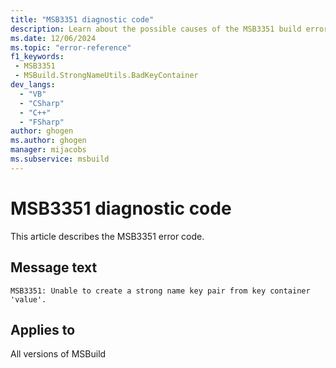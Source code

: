 ```yaml
---
title: "MSB3351 diagnostic code"
description: Learn about the possible causes of the MSB3351 build error, and get troubleshooting tips.
ms.date: 12/06/2024
ms.topic: "error-reference"
f1_keywords:
 - MSB3351
 - MSBuild.StrongNameUtils.BadKeyContainer
dev_langs:
  - "VB"
  - "CSharp"
  - "C++"
  - "FSharp"
author: ghogen
ms.author: ghogen
manager: mijacobs
ms.subservice: msbuild
---
```


# MSB3351 diagnostic code

<!-- :::ErrorDefinitionDescription::: -->
<!-- :::editable-content name="introDescription"::: -->
This article describes the MSB3351 error code.
<!-- :::editable-content-end::: -->

## Message text

`MSB3351: Unable to create a strong name key pair from key container 'value'.`

<!-- :::editable-content name="postOutputDescription"::: -->
<!--
{StrBegin="MSB3351: "}
-->
<!-- :::editable-content-end::: -->
<!-- :::ErrorDefinitionDescription-end::: -->

## Applies to

All versions of MSBuild
